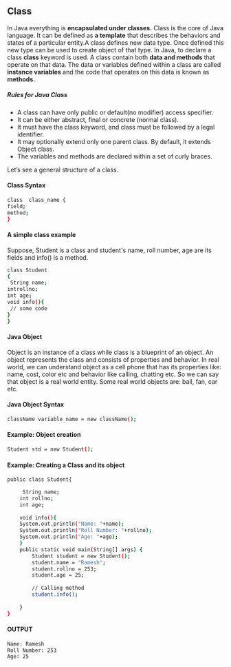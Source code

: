 ## Class
In Java everything is **encapsulated under classes.** Class is the core of Java language. It can be defined as **a template** that describes the behaviors and states of a particular entity.A class defines new data type. Once defined this new type can be used to create object of that type.
In Java, to declare a class **class** keyword is used. A class contain both **data and methods** that operate on that data. The data or variables defined within a class are called **instance variables** and the code that operates on this data is known as **methods.**

##### Rules for Java Class
-	A class can have only public or default(no modifier) access specifier.
-	It can be either abstract, final or concrete (normal class).
-	It must have the class keyword, and class must be followed by a legal identifier.
-	It may optionally extend only one parent class. By default, it extends Object class.
-	The variables and methods are declared within a set of curly braces.

Let’s see a general structure of a class.

#### Class Syntax
```sh
class  class_name {
field;
method;
}
```
#### A simple class example
Suppose, Student is a class and student's name, roll number, age are its fields and info() is a method.
```sh
class Student
{
 String name;
introllno;
int age;
void info(){
 // some code
}
}
```
#### Java Object
Object is an instance of a class while class is a blueprint of an object. An object represents the class and consists of properties and behavior.
In real world, we can understand object as a cell phone that has its properties like: name, cost, color etc and behavior like calling, chatting etc.
So we can say that object is a real world entity. Some real world objects are: ball, fan, car etc.
#### Java Object Syntax
```sh
className variable_name = new className();
```
#### Example: Object creation
```sh
Student std = new Student();
```
#### Example: Creating a Class and its object
```sh
public class Student{      

	 String name;
	int rollno;
	int age;
	
	void info(){
	System.out.println("Name: "+name);
	System.out.println("Roll Number: "+rollno);
	System.out.println("Age: "+age);
	}  
	public static void main(String[] args) {
		Student student = new Student();
		student.name = "Ramesh";
		student.rollno = 253;
		student.age = 25;
		
		// Calling method
		student.info();
		
	}
}  
```
#### OUTPUT

```sh
Name: Ramesh
Roll Number: 253
Age: 25
```
